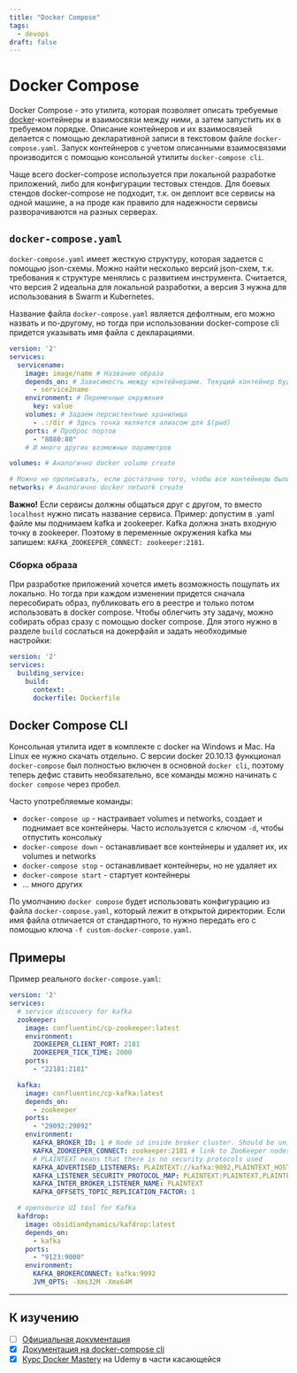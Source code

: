 ```yaml
---
title: "Docker Compose"
tags:
  - devops
draft: false
---
```


# Docker Compose

Docker Compose - это утилита, которая позволяет описать требуемые [docker](docker.md)-контейнеры и взаимосвязи между ними, а затем запустить их в требуемом порядке.
Описание контейнеров и их взаимосвязей делается с помощью декларативной записи в текстовом файле `docker-compose.yaml`.
Запуск контейнеров с учетом описанными взаимосвязями производится с помощью консольной утилиты `docker-compose cli`.

Чаще всего docker-compose используется при локальной разработке приложений, либо для конфигурации тестовых стендов.
Для боевых стендов docker-compose не подходит, т.к. он деплоит все сервисы на одной машине, а на проде как правило для надежности сервисы разворачиваются на разных серверах.


## `docker-compose.yaml`
`docker-compose.yaml` имеет жесткую структуру, которая задается с помощью json-схемы.
Можно найти несколько версий json-схем, т.к. требования к структуре менялись с развитием инструмента.
Считается, что версия 2 идеальна для локальной разработки, а версия 3 нужна для использования в Swarm и Kubernetes.

Название файла `docker-compose.yaml` является дефолтным, его можно назвать и по-другому, но тогда при использовании docker-compose cli придется указывать имя файла с декларациями.

```yaml
version: '2'
services:
  servicename:
    image: image/name # Название образа
    depends_on: # Зависимость между контейнерами. Текущий контейнер будет запущен только после того, как поднимутся все, от кого он зависит
      - service2name
    environment: # Переменные окружения
      key: value
    volumes: # Задаем персистентные хранилища
      - .:/dir # Здесь точка является алиасом для $(pwd)
    ports: # Проброс портов
      - "8080:80"
    # И много других возможных параметров

volumes: # Аналогично docker volume create

# Можно не прописывать, если достаточно того, чтобы все контейнеры были в одной сети. Bridge будет создан по умолчанию
networks: # Аналогично docker network create
```

**Важно!** Если сервисы должны общаться друг с другом, то вместо `localhost` нужно писать название сервиса.
Пример: допустим в .yaml файле мы поднимаем kafka и zookeeper. Kafka должна знать входную точку в zookeeper. Поэтому в переменные окружения kafka мы запишем: `KAFKA_ZOOKEEPER_CONNECT: zookeeper:2181`.


### Сборка образа
При разработке приложений хочется иметь возможность пощупать их локально.
Но тогда при каждом изменении придется сначала пересобирать образ, публиковать его в реестре и только потом использовать в docker compose.
Чтобы облегчить эту задачу, можно собирать образ сразу с помощью docker compose.
Для этого нужно в разделе `build` сослаться на докерфайл и задать необходимые настройки:
```yaml
version: '2'
services:
  building_service:
    build: 
      context: .
      dockerfile: Dockerfile
```


## Docker Compose CLI
Консольная утилита идет в комплекте с docker на Windows и Mac. На Linux ее нужно скачать отдельно.
С версии docker 20.10.13 функционал `docker-compose` был полностью включен в основной `docker cli`, поэтому теперь дефис ставить необязательно, все команды можно начинать с `docker compose` через пробел.

Часто употребляемые команды:
- `docker-compose up` - настраивает volumes и networks, создает и поднимает все контейнеры. Часто используется с ключом `-d`, чтобы отпустить консольку
- `docker-compose down` - останавливает все контейнеры и удаляет их, их volumes и networks
- `docker-compose stop` - останавливает контейнеры, но не удаляет их
- `docker-compose start` - стартует контейнеры
- ... много других

По умолчанию `docker compose` будет использовать конфигурацию из файла `docker-compose.yaml`, который лежит в открытой директории. 
Если имя файла отличается от стандартного, то нужно передать его с помощью ключа `-f custom-docker-compose.yaml`.


## Примеры

Пример реального `docker-compose.yaml`:
```yaml
version: '2'
services:
  # service discovery for kafka
  zookeeper:
    image: confluentinc/cp-zookeeper:latest
    environment:
      ZOOKEEPER_CLIENT_PORT: 2181
      ZOOKEEPER_TICK_TIME: 2000
    ports:
      - "22181:2181"

  kafka:
    image: confluentinc/cp-kafka:latest
    depends_on:
      - zookeeper
    ports:
      - "29092:29092"
    environment:
      KAFKA_BROKER_ID: 1 # Node id inside broker cluster. Should be unique for cluster
      KAFKA_ZOOKEEPER_CONNECT: zookeeper:2181 # link to ZooKeeper nodes
      # PLAINTEXT means that there is no security protocols used
      KAFKA_ADVERTISED_LISTENERS: PLAINTEXT://kafka:9092,PLAINTEXT_HOST://localhost:29092
      KAFKA_LISTENER_SECURITY_PROTOCOL_MAP: PLAINTEXT:PLAINTEXT,PLAINTEXT_HOST:PLAINTEXT
      KAFKA_INTER_BROKER_LISTENER_NAME: PLAINTEXT
      KAFKA_OFFSETS_TOPIC_REPLICATION_FACTOR: 1

  # opensource UI tool for Kafka
  kafdrop:
    image: obsidiandynamics/kafdrop:latest
    depends_on:
      - kafka
    ports:
      - "9123:9000"
    environment:
      KAFKA_BROKERCONNECT: kafka:9092
      JVM_OPTS: -Xms32M -Xmx64M
```


---
## К изучению

- [ ] [Официальная документация](https://docs.docker.com/compose/)
- [X] [Документация на docker-compose cli](https://docs.docker.com/compose/reference/)
- [X] [Курс Docker Mastery](https://www.udemy.com/course/docker-mastery/) на Udemy в части касающейся
